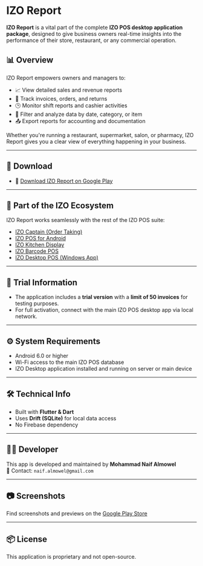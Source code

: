 # IZO Report

**IZO Report** is a vital part of the complete **IZO POS desktop application package**, designed to give business owners real-time insights into the performance of their store, restaurant, or any commercial operation.

## 📊 Overview

IZO Report empowers owners and managers to:

- 📈 View detailed sales and revenue reports  
- 🧾 Track invoices, orders, and returns  
- 🕒 Monitor shift reports and cashier activities  
- 📆 Filter and analyze data by date, category, or item  
- 📤 Export reports for accounting and documentation  

Whether you're running a restaurant, supermarket, salon, or pharmacy, IZO Report gives you a clear view of everything happening in your business.

---

## 🔗 Download

- 📲 [Download IZO Report on Google Play](https://play.google.com/store/apps/details?id=com.AGT.izo&pcampaignid=web_share)

---

## 🧩 Part of the IZO Ecosystem

IZO Report works seamlessly with the rest of the IZO POS suite:

- [IZO Captain (Order Taking)](https://play.google.com/store/apps/details?id=izocloud.com.izo_captain)  
- [IZO POS for Android](https://play.google.com/store/apps/details?id=com.AGT.izo)  
- [IZO Kitchen Display](https://play.google.com/store/apps/details?id=izo.ae.kitchen)  
- [IZO Barcode POS](https://play.google.com/store/apps/details?id=izocloud.com.barcode_pos.barcode_pos)  
- [IZO Desktop POS (Windows App)](https://apps.microsoft.com/detail/9nt9m9pp6f9p?hl=en-US&gl=US)  

---

## 🧪 Trial Information

- The application includes a **trial version** with a **limit of 50 invoices** for testing purposes.  
- For full activation, connect with the main IZO POS desktop app via local network.

---

## ⚙️ System Requirements

- Android 6.0 or higher  
- Wi-Fi access to the main IZO POS database  
- IZO Desktop application installed and running on server or main device  

---

## 🛠 Technical Info

- Built with **Flutter & Dart**  
- Uses **Drift (SQLite)** for local data access  
- No Firebase dependency  

---

## 👨‍💼 Developer

This app is developed and maintained by **Mohammad Naif Almowel**  
📧 Contact: `naif.almowel@gmail.com`

---

## 📷 Screenshots

Find screenshots and previews on the [Google Play Store](https://play.google.com/store/apps/details?id=com.AGT.izo&pcampaignid=web_share)

---

## 📦 License

This application is proprietary and not open-source.
